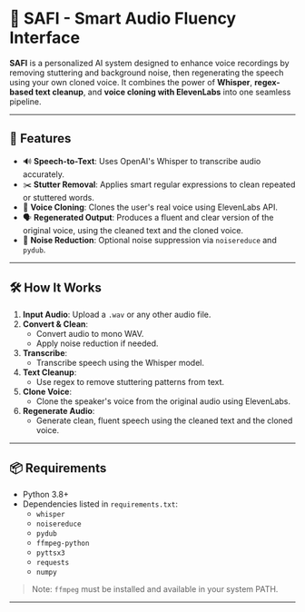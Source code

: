 # 🧠 SAFI - Smart Audio Fluency Interface

**SAFI** is a personalized AI system designed to enhance voice recordings by removing stuttering and background noise, then regenerating the speech using your own cloned voice. It combines the power of **Whisper**, **regex-based text cleanup**, and **voice cloning with ElevenLabs** into one seamless pipeline.

---

## 🎯 Features 

- 🔊 **Speech-to-Text**: Uses OpenAI's Whisper to transcribe audio accurately.
- ✂️ **Stutter Removal**: Applies smart regular expressions to clean repeated or stuttered words.
- 🔁 **Voice Cloning**: Clones the user's real voice using ElevenLabs API.
- 🗣️ **Regenerated Output**: Produces a fluent and clear version of the original voice, using the cleaned text and the cloned voice.
- 🔕 **Noise Reduction**: Optional noise suppression via `noisereduce` and `pydub`.

---

## 🛠️ How It Works

1. **Input Audio**: Upload a `.wav` or any other audio file.
2. **Convert & Clean**:
   - Convert audio to mono WAV.
   - Apply noise reduction if needed.
3. **Transcribe**:
   - Transcribe speech using the Whisper model.
4. **Text Cleanup**:
   - Use regex to remove stuttering patterns from text.
5. **Clone Voice**:
   - Clone the speaker's voice from the original audio using ElevenLabs.
6. **Regenerate Audio**:
   - Generate clean, fluent speech using the cleaned text and the cloned voice.

---

## 📦 Requirements

- Python 3.8+
- Dependencies listed in `requirements.txt`:
  - `whisper`
  - `noisereduce`
  - `pydub`
  - `ffmpeg-python`
  - `pyttsx3`
  - `requests`
  - `numpy`

> Note: `ffmpeg` must be installed and available in your system PATH.

---


